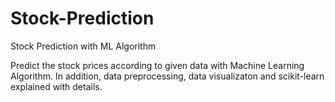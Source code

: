 # Stock-Prediction
Stock Prediction with ML Algorithm

Predict the stock prices according to given data with Machine Learning Algorithm. In addition, data preprocessing, data visualizaton and scikit-learn explained with details.
